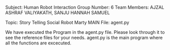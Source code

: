 Subject: Human Robot Interaction
Group Number: 6
Team Members:
AJZAL ASHRAF VALIYAKATH,
SANJU HANNAH SAMUEL

Topic: Story Telling Social Robot Marty
MAIN File: agent.py

We have executed the Program in the agent.py file. Please look through it to see the reference files for your needs.
agent.py is the main program where all the functions are excecuted.
